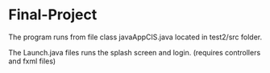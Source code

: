 # Final-Project


The program runs from file class javaAppCIS.java located in test2/src folder.

The Launch.java files runs the splash screen and login. (requires controllers and fxml files)
